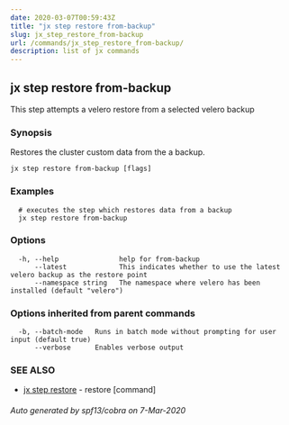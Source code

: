 ```yaml
---
date: 2020-03-07T00:59:43Z
title: "jx step restore from-backup"
slug: jx_step_restore_from-backup
url: /commands/jx_step_restore_from-backup/
description: list of jx commands
---
```

## jx step restore from-backup

This step attempts a velero restore from a selected velero backup

### Synopsis

Restores the cluster custom data from the a backup.

```
jx step restore from-backup [flags]
```

### Examples

```
  # executes the step which restores data from a backup
  jx step restore from-backup
```

### Options

```
  -h, --help               help for from-backup
      --latest             This indicates whether to use the latest velero backup as the restore point
      --namespace string   The namespace where velero has been installed (default "velero")
```

### Options inherited from parent commands

```
  -b, --batch-mode   Runs in batch mode without prompting for user input (default true)
      --verbose      Enables verbose output
```

### SEE ALSO

* [jx step restore](/commands/jx_step_restore/)	 - restore [command]

###### Auto generated by spf13/cobra on 7-Mar-2020
